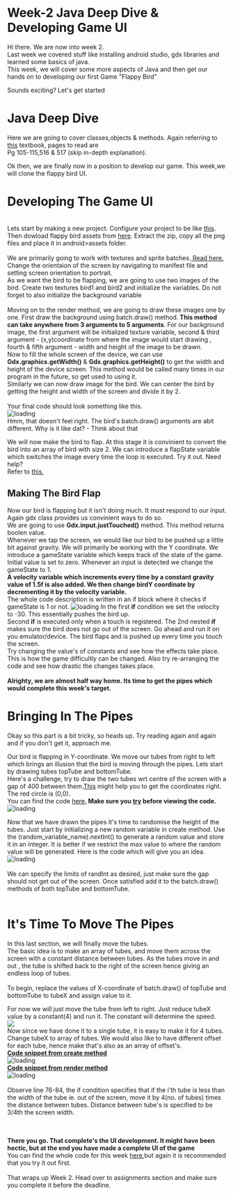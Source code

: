 <h1>Week-2 Java Deep Dive & Developing Game UI </h1>

Hi there. We are now into week 2.<br>
Last week we covered stuff like installing android studio, gdx libraries and learned some basics of java.<br>
This week, we will cover some more aspects of Java and then get our hands on to developing our first Game "Flappy Bird"<br>

Sounds exciting? Let's get started

<h1> Java Deep Dive</h1>
Here we are going to cover classes,objects & methods.
Again referring to <a href="http://iiti.ac.in/people/~tanimad/JavaTheCompleteReference.pdf">this</a> textbook, pages to read are<br>
Pg 105-115,516 & 517 (skip in-depth explanation).<br>
  
Ok then, we are finally now in a position to develop our game. This week,we will clone the flappy bird UI.<br>

<h1> Developing The Game UI</h1>
<br>
Lets start by making a new project. Configure your project to be like <a href="https://raw.githubusercontent.com/thecoderpb/Android-Game-Development-With-LibGDX/master/blobs/libgdx.png">this</a>.<br>
Then dowload flappy bird assets from <a href="">here</a>. Extract the zip, copy all the png files and place it in android>assets folder.<br><br>
We are primarily going to work with textures and sprite batches.<a href="https://github.com/libgdx/libgdx/wiki/Textures,-textureregion-and-spritebatch"> Read here.</a><br>
Change the orientaion of the screen by navigating to manifest file and setting screen orientation to portrait.<br>
As we want the bird to be flapping, we are going to use two images of the bird. Create two textures bird1 and bird2 and initialize the variables. Do not forget to also initialize the background variable<br><br>
Moving on to the render method, we are going to draw these images one by one. First draw the background using batch.draw() method.<strong> This method can take anywhere from 3 arguments to 5 arguments</strong>. For our background image, the first argument will be initialized texture variable, second & third argument - (x,y)coordinate from where the image would start drawing , fourth & fifth argument - width and height of the image to be drawn.<br>
Now to fill the whole screen of the device, we can use <b>Gdx.graphics.getWidth()</b> & <b>Gdx.graphics.getHeight()</b> to get the width and height of the device screen. This method would be called many times in our program in the future, so get used to using it.<br>
Similarly we can now draw image for the bird. We can center the bird by getting the height and width of the screen and divide it by 2.<br>
<br>Your final code should look something like this.<br>
<img src="https://raw.githubusercontent.com/thecoderpb/Android-Game-Development-With-LibGDX/master/blobs/code-pt1.png" alt="loading"><br>
Hmm, that doesn't feel right. The bird's batch.draw() arguments are abit different. Why is it like dat? - Think about that
 
 We will now make the bird to flap. At this stage it is convinient to convert the bird into an array of bird with size 2. We can introduce a flapState variable which switches the image every time the loop is executed. Try it out. Need help?<br> Refer to <a href="https://raw.githubusercontent.com/thecoderpb/Android-Game-Development-With-LibGDX/master/blobs/code-pt2.png">this.</a>
 
 <h2> Making The Bird Flap </h2>
 Now our bird is flapping but it isn't doing much. It must respond to our input. Again gdx class provides us convinient ways to do so.<br> We are going to use <b>Gdx.input.justTouched()</b> method. This method returns boolen value.<br>
 Whenever we tap the screen, we would like our bird to be pushed up a little bit against gravity. We will primarily be working with the Y coordinate. We introduce a gameState variable which keeps track of the state of the game. Initial value is set to zero. Whenever an input is detected we change the gameState to 1.<br><strong> A velocity variable which increments every time by a constant gravity value of 1.5f is also added. We then change birdY coordinate by decrementing it by the velocity variable.<br></strong>
 The whole code description is written in an if block where it checks if gameState is 1 or not.
  <img src="https://raw.githubusercontent.com/thecoderpb/Android-Game-Development-With-LibGDX/master/blobs/birdFlap.png" alt="loading">
  In the first <b>if</b> condition we set the velocity to -30. This essentially pushes the bird up.<br>
  Second <b>if</b> is executed only when a touch is registered. The 2nd nested <b>if</b> makes sure the bird does not go out of the screen.
  Go ahead and run it on you emulator/device. The bird flaps and is pushed up every time you touch the screen.<br>
  Try changing the value's of constants and see how the effects take place. This is how the game difficultly can be changed.
  Also try re-arranging the code and see how drastic the changes takes place.
  <br><br>
  <strong> Alrighty, we are almost half way home. Its time to get the pipes which would complete this week's target.</strong>
  
  <h1> Bringing In The Pipes </h1>
  
 Okay so this part is a bit tricky, so heads up. Try reading again and again and if you don't get it, approach me.<br>

Our bird is flapping in Y-coordinate. We move our tubes from right to left which brings an illusion that the  bird is moving through the
pipes. Lets start by drawing tubes topTube and bottomTube.<br>
Here's a challenge, try to draw the two tubes wrt centre of the screen with a gap of 400 between them.<a href="https://drive.google.com/open?id=18bKTlIrWRBb2I2hy-OXR1kfM5rfJWaji">This</a> might help you
to get the coordinates right. The red circle is (0,0). <br>You can find the code <a href="https://drive.google.com/open?id=1-W0xH_ss8CsWav60dcJ2-FBg9xH7_6N6">here.</a><b> Make sure you <u>try</u> before viewing the code.</b><br>
<img src="https://raw.githubusercontent.com/thecoderpb/Android-Game-Development-With-LibGDX/master/blobs/tubes.png" alt="loading" align = "center"><br>

Now that we have drawn the pipes it's time to randomise the height of the tubes.
Just start by initializing a new random variable in create method. Use the (random_variable_name).nextInt() to generate a random value and store it in an integer. It is better if we restrict the max value to where the random value will be generated. Here is the code which will give you an idea.<br>
<img src="https://raw.githubusercontent.com/thecoderpb/Android-Game-Development-With-LibGDX/master/blobs/randomValGenerator.png" alt="loading"> <br><br>
We can specify the limits of randInt as desired, just make sure the gap should not get out of the screen. Once satisfied add it to the batch.draw() methods of both topTube and bottomTube. 
<br><br>

<h1> It's Time To Move The Pipes </h1>

In this last section, we will finally move the tubes.<br>
The basic idea is to make an array of tubes, and move them across the screen with a constant distance between tubes. As the tubes move
in and out , the tube is shifted back to the right of the screen hence giving an endless loop of tubes.
<br><br>
To begin, replace the values of X-coordinate of batch.draw() of topTube and bottomTube to tubeX and assign value to it.<br>

For now we will just move the tube from left to right. Just reduce tubeX value by a constant(4) and run it. The constant will determine the speed.<br>
![](https://raw.githubusercontent.com/thecoderpb/Android-Game-Development-With-LibGDX/master/blobs/flappybird.gif)<br>
Now since we have done it to a single tube, it is easy to make it for 4 tubes. Change tubeX to array of tubes. We would also like to have
different offset for each tube, hence make that's also as an array of offset's.<br>
<u><b>Code snippet from create method</b></u><br>
<img src="https://raw.githubusercontent.com/thecoderpb/Android-Game-Development-With-LibGDX/master/blobs/tubeMotion.png" alt="loading">
<br><u><b> Code snippet from render method</b></u><br>
<img src="https://raw.githubusercontent.com/thecoderpb/Android-Game-Development-With-LibGDX/master/blobs/tubeMotions.png" alt="loading">
<br><br>
Observe line 76-84, the if condition specifies that if the i'th tube is less than the width of the tube ie. out of the screen, move it by 
4(no. of tubes) times the distance between tubes. Distance between tube's is specified to be 3/4th the screen width.

<br><br>
<strong> There you go. That complete's the UI development. It might have been hectic, but at the end you have made a complete UI of the game</strong><br>
You can find the whole code for this week <a href="">here</a>,but again it is recommended that you try it out first.<br><br>
That wraps up Week 2.
Head over to assignments section and make sure you complete it before the deadline.


  
  
  
